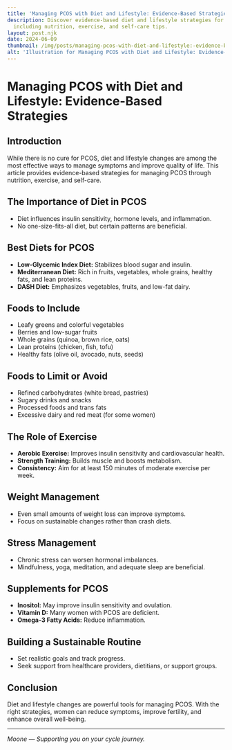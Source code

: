 ```yaml
---
title: 'Managing PCOS with Diet and Lifestyle: Evidence-Based Strategies'
description: Discover evidence-based diet and lifestyle strategies for managing PCOS,
  including nutrition, exercise, and self-care tips.
layout: post.njk
date: 2024-06-09
thumbnail: /img/posts/managing-pcos-with-diet-and-lifestyle:-evidence-based-strategies.webp
alt: 'Illustration for Managing PCOS with Diet and Lifestyle: Evidence-Based Strategies'
---
```


# Managing PCOS with Diet and Lifestyle: Evidence-Based Strategies

## Introduction

While there is no cure for PCOS, diet and lifestyle changes are among the most effective ways to manage symptoms and improve quality of life. This article provides evidence-based strategies for managing PCOS through nutrition, exercise, and self-care.

## The Importance of Diet in PCOS

- Diet influences insulin sensitivity, hormone levels, and inflammation.
- No one-size-fits-all diet, but certain patterns are beneficial.

## Best Diets for PCOS

- **Low-Glycemic Index Diet:** Stabilizes blood sugar and insulin.
- **Mediterranean Diet:** Rich in fruits, vegetables, whole grains, healthy fats, and lean proteins.
- **DASH Diet:** Emphasizes vegetables, fruits, and low-fat dairy.

## Foods to Include

- Leafy greens and colorful vegetables
- Berries and low-sugar fruits
- Whole grains (quinoa, brown rice, oats)
- Lean proteins (chicken, fish, tofu)
- Healthy fats (olive oil, avocado, nuts, seeds)

## Foods to Limit or Avoid

- Refined carbohydrates (white bread, pastries)
- Sugary drinks and snacks
- Processed foods and trans fats
- Excessive dairy and red meat (for some women)

## The Role of Exercise

- **Aerobic Exercise:** Improves insulin sensitivity and cardiovascular health.
- **Strength Training:** Builds muscle and boosts metabolism.
- **Consistency:** Aim for at least 150 minutes of moderate exercise per week.

## Weight Management

- Even small amounts of weight loss can improve symptoms.
- Focus on sustainable changes rather than crash diets.

## Stress Management

- Chronic stress can worsen hormonal imbalances.
- Mindfulness, yoga, meditation, and adequate sleep are beneficial.

## Supplements for PCOS

- **Inositol:** May improve insulin sensitivity and ovulation.
- **Vitamin D:** Many women with PCOS are deficient.
- **Omega-3 Fatty Acids:** Reduce inflammation.

## Building a Sustainable Routine

- Set realistic goals and track progress.
- Seek support from healthcare providers, dietitians, or support groups.

## Conclusion

Diet and lifestyle changes are powerful tools for managing PCOS. With the right strategies, women can reduce symptoms, improve fertility, and enhance overall well-being.

---

*Moone — Supporting you on your cycle journey.* 